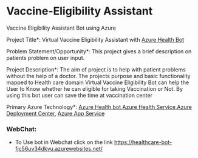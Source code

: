 # Vaccine-Eligibility Assistant
Vaccine Eligibility Assistant Bot using Azure

Project Title*: Virtual Vaccine Eligibility Assistant with [Azure Health Bot](https://docs.microsoft.com/en-us/azure/health-bot/overview)

Problem Statement/Opportunity*: This project gives a brief description on patients problem on user input.

Project Description*: The aim of project is to help with patient problems without the help of a doctor.
The projects purpose and basic functionality mapped to Health care domain
Virtual Vaccine Eligibility Bot can help the User to Know whether he can eligible for taking Vaccination or Not. By using this bot user can save the time at vaccination center

Primary Azure Technology*: [Azure Health bot](https://azure.microsoft.com/en-us/services/bot-services/health-bot/#overview),[Azure Health Service](https://azure.microsoft.com/en-in/features/service-health/),[Azure Deployment Center](https://docs.microsoft.com/en-us/azure/app-service/deploy-continuous-deployment?tabs=github), [Azure App Service](https://azure.microsoft.com/en-in/services/app-service/)


 ### WebChat:
 - To Use bot in Webchat click on the link https://healthcare-bot-fjc56uv34dkvu.azurewebsites.net/
